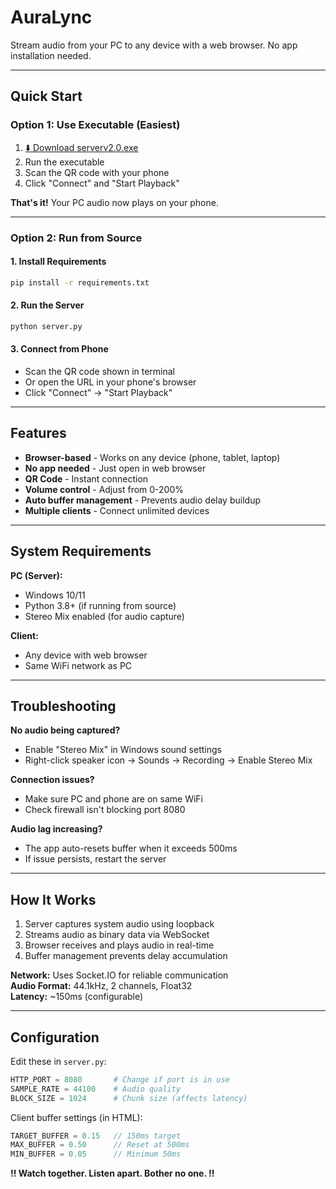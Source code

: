 # AuraLync

Stream audio from your PC to any device with a web browser. No app installation needed.

---

## Quick Start

### Option 1: Use Executable (Easiest)

1. [⬇️ Download serverv2.0.exe](https://github.com/JaydipBari07/AuraLync/blob/main/executables/v2.0/serverv2.0.exe)
2. Run the executable
3. Scan the QR code with your phone
4. Click "Connect" and "Start Playback"

**That's it!** Your PC audio now plays on your phone.

---

### Option 2: Run from Source

#### 1. Install Requirements

```bash
pip install -r requirements.txt
```

#### 2. Run the Server

```bash
python server.py
```

#### 3. Connect from Phone

- Scan the QR code shown in terminal
- Or open the URL in your phone's browser
- Click "Connect" → "Start Playback"

---

## Features

- **Browser-based** - Works on any device (phone, tablet, laptop)
- **No app needed** - Just open in web browser
- **QR Code** - Instant connection
- **Volume control** - Adjust from 0-200%
- **Auto buffer management** - Prevents audio delay buildup
- **Multiple clients** - Connect unlimited devices

---

## System Requirements

**PC (Server):**
- Windows 10/11
- Python 3.8+ (if running from source)
- Stereo Mix enabled (for audio capture)

**Client:**
- Any device with web browser
- Same WiFi network as PC

---


## Troubleshooting

**No audio being captured?**
- Enable "Stereo Mix" in Windows sound settings
- Right-click speaker icon → Sounds → Recording → Enable Stereo Mix

**Connection issues?**
- Make sure PC and phone are on same WiFi
- Check firewall isn't blocking port 8080

**Audio lag increasing?**
- The app auto-resets buffer when it exceeds 500ms
- If issue persists, restart the server

---

## How It Works

1. Server captures system audio using loopback
2. Streams audio as binary data via WebSocket
3. Browser receives and plays audio in real-time
4. Buffer management prevents delay accumulation

**Network:** Uses Socket.IO for reliable communication  
**Audio Format:** 44.1kHz, 2 channels, Float32  
**Latency:** ~150ms (configurable)

---

## Configuration

Edit these in `server.py`:

```python
HTTP_PORT = 8080       # Change if port is in use
SAMPLE_RATE = 44100    # Audio quality
BLOCK_SIZE = 1024      # Chunk size (affects latency)
```

Client buffer settings (in HTML):

```javascript
TARGET_BUFFER = 0.15   // 150ms target
MAX_BUFFER = 0.50      // Reset at 500ms
MIN_BUFFER = 0.05      // Minimum 50ms
```

**!! Watch together. Listen apart. Bother no one. !!**
